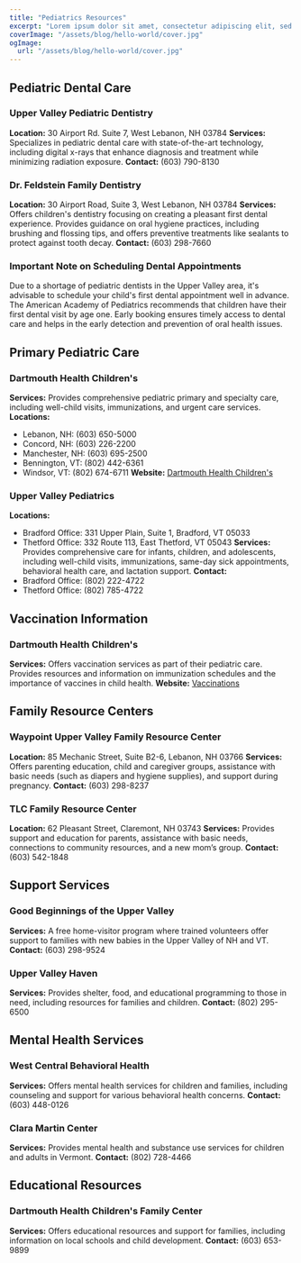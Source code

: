 ```yaml
---
title: "Pediatrics Resources"
excerpt: "Lorem ipsum dolor sit amet, consectetur adipiscing elit, sed do eiusmod tempor incididunt ut labore et dolore magna aliqua. Praesent elementum facilisis leo vel fringilla est ullamcorper eget. At imperdiet dui accumsan sit amet nulla facilities morbi tempus."
coverImage: "/assets/blog/hello-world/cover.jpg"
ogImage:
  url: "/assets/blog/hello-world/cover.jpg"
---
```

## Pediatric Dental Care

### Upper Valley Pediatric Dentistry

**Location:** 30 Airport Rd. Suite 7, West Lebanon, NH 03784
**Services:** Specializes in pediatric dental care with state-of-the-art technology, including digital x-rays that enhance diagnosis and treatment while minimizing radiation exposure.
**Contact:** (603) 790-8130

### Dr. Feldstein Family Dentistry

**Location:** 30 Airport Road, Suite 3, West Lebanon, NH 03784
**Services:** Offers children's dentistry focusing on creating a pleasant first dental experience. Provides guidance on oral hygiene practices, including brushing and flossing tips, and offers preventive treatments like sealants to protect against tooth decay.
**Contact:** (603) 298-7660

### Important Note on Scheduling Dental Appointments

Due to a shortage of pediatric dentists in the Upper Valley area, it's advisable to schedule your child's first dental appointment well in advance. The American Academy of Pediatrics recommends that children have their first dental visit by age one. Early booking ensures timely access to dental care and helps in the early detection and prevention of oral health issues.

## Primary Pediatric Care

### Dartmouth Health Children's

**Services:** Provides comprehensive pediatric primary and specialty care, including well-child visits, immunizations, and urgent care services.
**Locations:**

- Lebanon, NH: (603) 650-5000
- Concord, NH: (603) 226-2200
- Manchester, NH: (603) 695-2500
- Bennington, VT: (802) 442-6361
- Windsor, VT: (802) 674-6711
**Website:** [Dartmouth Health Children's](https://childrens.dartmouth-health.org/)

### Upper Valley Pediatrics

**Locations:**

- Bradford Office: 331 Upper Plain, Suite 1, Bradford, VT 05033
- Thetford Office: 332 Route 113, East Thetford, VT 05043
**Services:** Provides comprehensive care for infants, children, and adolescents, including well-child visits, immunizations, same-day sick appointments, behavioral health care, and lactation support.
**Contact:**
- Bradford Office: (802) 222-4722
- Thetford Office: (802) 785-4722

## Vaccination Information

### Dartmouth Health Children's

**Services:** Offers vaccination services as part of their pediatric care. Provides resources and information on immunization schedules and the importance of vaccines in child health.
**Website:** [Vaccinations](https://www.dartmouth-hitchcock.org/infectious-disease/vaccinations)

## Family Resource Centers

### Waypoint Upper Valley Family Resource Center

**Location:** 85 Mechanic Street, Suite B2-6, Lebanon, NH 03766
**Services:** Offers parenting education, child and caregiver groups, assistance with basic needs (such as diapers and hygiene supplies), and support during pregnancy.
**Contact:** (603) 298-8237

### TLC Family Resource Center

**Location:** 62 Pleasant Street, Claremont, NH 03743
**Services:** Provides support and education for parents, assistance with basic needs, connections to community resources, and a new mom’s group.
**Contact:** (603) 542-1848

## Support Services

### Good Beginnings of the Upper Valley

**Services:** A free home-visitor program where trained volunteers offer support to families with new babies in the Upper Valley of NH and VT.
**Contact:** (603) 298-9524

### Upper Valley Haven

**Services:** Provides shelter, food, and educational programming to those in need, including resources for families and children.
**Contact:** (802) 295-6500

## Mental Health Services

### West Central Behavioral Health

**Services:** Offers mental health services for children and families, including counseling and support for various behavioral health concerns.
**Contact:** (603) 448-0126

### Clara Martin Center

**Services:** Provides mental health and substance use services for children and adults in Vermont.
**Contact:** (802) 728-4466

## Educational Resources

### Dartmouth Health Children's Family Center

**Services:** Offers educational resources and support for families, including information on local schools and child development.
**Contact:** (603) 653-9899

